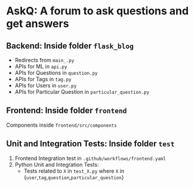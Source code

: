# AskQ: A forum to **ask** **q**uestions and get answers

## Backend: Inside folder `flask_blog`

- Redirects from `main_.py`
- APIs for ML in `api.py`
- APIs for Questions in `question.py`
- APIs for Tags in `tag.py`
- APIs for Users in `user.py`
- APIs for Particular Question in `particular_question.py`

## Frontend: Inside folder `frontend`
Components inside `frontend/src/components`

## Unit and Integration Tests: Inside folder `test`
1. Frontend Integration test in `.github/workflows/frontend.yaml`
2. Python Unit and Integration Tests:
    - Tests related to `X` in `test_X.py` where `X` in {`user`,`tag`,`question`,`particular_question`}